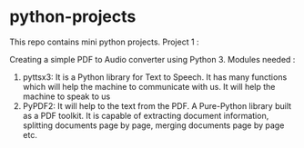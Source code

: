 # python-projects
This repo contains mini python projects.
Project 1 :

Creating a simple PDF to Audio converter using Python 3.
Modules needed :
1. pyttsx3: It is a Python library for Text to Speech. It has many functions which will help the machine to communicate with us. It will help the machine to speak to us
2. PyPDF2: It will help to the text from the PDF. A Pure-Python library built as a PDF toolkit. It is capable of extracting document information, splitting documents page by page, merging documents page by page etc.
